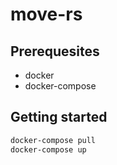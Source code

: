 # move-rs

## Prerequesites

* docker
* docker-compose

## Getting started

```sh
docker-compose pull
docker-compose up
```
